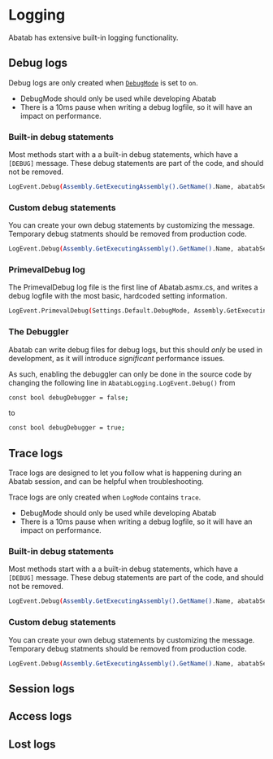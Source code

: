 # Logging

Abatab has extensive built-in logging functionality.

## Debug logs

Debug logs are only created when [`DebugMode`](https://spectrum-health-systems.github.io/Abatab/articles/SourceCode/LocalSettings.html#DebugMode) is set to `on`.    
* DebugMode should only be used while developing Abatab
* There is a 10ms pause when writing a debug logfile, so it will have an impact on performance.

### Built-in debug statements

Most methods start with a a built-in debug statements, which have a `[DEBUG]` message. These debug statements are part of the code, and should not be removed.

```bash
LogEvent.Debug(Assembly.GetExecutingAssembly().GetName().Name, abatabSession.DebugglerConfig.Mode, abatabSession.DebugglerConfig.DebugEventRoot, "[DEBUG]");
```
### Custom debug statements

You can create your own debug statements by customizing the message. Temporary debug statments should be removed from production code.

```bash
LogEvent.Debug(Assembly.GetExecutingAssembly().GetName().Name, abatabSession.DebugglerConfig.Mode, abatabSession.DebugglerConfig.DebugEventRoot, $"VariableName value is {value}");
```

### PrimevalDebug log

The PrimevalDebug log file is the first line of Abatab.asmx.cs, and writes a debug logfile with the most basic, hardcoded setting information.

```bash
LogEvent.PrimevalDebug(Settings.Default.DebugMode, Assembly.GetExecutingAssembly().GetName().Name, $@"{Settings.Default.AbatabRoot}{Settings.Default.AbatabEnvironment}\{Settings.Default.DebugLogRoot}");
```

### The Debuggler

Abatab can write debug files for debug logs, but this should *only* be used in development, as it will introduce *significant* performance issues.

As such, enabling the debuggler can only be done in the source code by changing the following line in `AbatabLogging.LogEvent.Debug()` from

```bash
const bool debugDebugger = false;
```
to

```bash
const bool debugDebugger = true;
```
## Trace logs

Trace logs are designed to let you follow what is happening during an Abatab session, and can be helpful when troubleshooting.

Trace logs are only created when `LogMode` contains `trace`.


* DebugMode should only be used while developing Abatab
* There is a 10ms pause when writing a debug logfile, so it will have an impact on performance.

### Built-in debug statements

Most methods start with a a built-in debug statements, which have a `[DEBUG]` message. These debug statements are part of the code, and should not be removed.

```bash
LogEvent.Debug(Assembly.GetExecutingAssembly().GetName().Name, abatabSession.DebugglerConfig.Mode, abatabSession.DebugglerConfig.DebugEventRoot, "[DEBUG]");
```
### Custom debug statements

You can create your own debug statements by customizing the message. Temporary debug statments should be removed from production code.

```bash
LogEvent.Debug(Assembly.GetExecutingAssembly().GetName().Name, abatabSession.DebugglerConfig.Mode, abatabSession.DebugglerConfig.DebugEventRoot, $"VariableName value is {value}");
```

## Session logs

## Access logs

## Lost logs



```